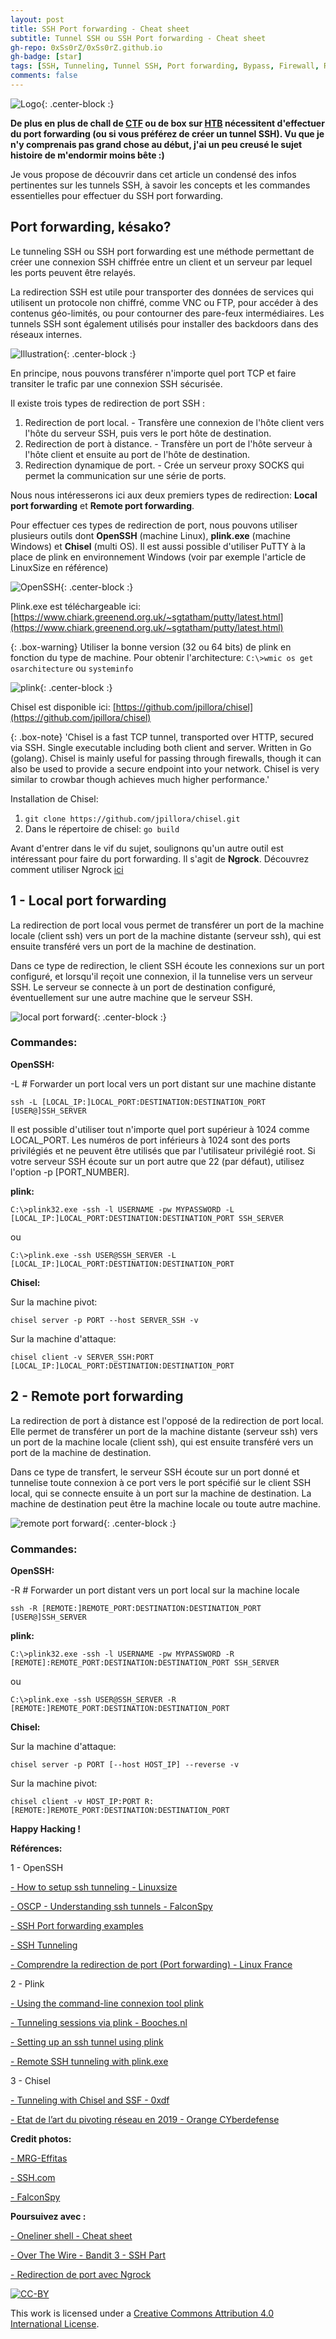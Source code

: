 ```yaml
---
layout: post
title: SSH Port forwarding - Cheat sheet
subtitle: Tunnel SSH ou SSH Port forwarding - Cheat sheet
gh-repo: 0xSs0rZ/0xSs0rZ.github.io
gh-badge: [star]
tags: [SSH, Tunneling, Tunnel SSH, Port forwarding, Bypass, Firewall, Redirection de ports, Cheat sheet, Chisel, Plink]
comments: false
---
```


![Logo](/img/SSH_logo.png){: .center-block :}

**De plus en plus de chall de [CTF](https://0xss0rz.github.io/tags/#CTF) ou de box sur [HTB](https://0xss0rz.github.io/tags/#HTB) nécessitent d'effectuer du port forwarding (ou si vous préférez de créer un tunnel SSH). Vu que je n'y comprenais pas grand chose au début, j'ai un peu creusé le sujet histoire de m'endormir moins bête :)** 

Je vous propose de découvrir dans cet article un condensé des infos pertinentes sur les tunnels SSH, à savoir les concepts et les commandes essentielles pour effectuer du SSH port forwarding.

## Port forwarding, késako?

Le tunneling SSH ou SSH port forwarding est une méthode permettant de créer une connexion SSH chiffrée entre un client et un serveur par lequel les ports peuvent être relayés.

La redirection SSH est utile pour transporter des données de services qui utilisent un protocole non chiffré, comme VNC ou FTP, pour accéder à des contenus géo-limités, ou pour contourner des pare-feux intermédiaires. Les tunnels SSH sont également utilisés pour installer des backdoors dans des réseaux internes.

![Illustration](/img/SSH_1.png){: .center-block :}

En principe, nous pouvons transférer n'importe quel port TCP et faire transiter le trafic par une connexion SSH sécurisée.

Il existe trois types de redirection de port SSH :

1. Redirection de port local. - Transfère une connexion de l'hôte client vers l'hôte du serveur SSH, puis vers le port hôte de destination.
2. Redirection de port à distance. - Transfère un port de l'hôte serveur à l'hôte client et ensuite au port de l'hôte de destination.
3. Redirection dynamique de port. - Crée un serveur proxy SOCKS qui permet la communication sur une série de ports.
 
Nous nous intéresserons ici aux deux premiers types de redirection: **Local port forwarding** et **Remote port forwarding**.
 
Pour effectuer ces types de redirection de port, nous pouvons utiliser plusieurs outils dont **OpenSSH** (machine Linux), **plink.exe** (machine Windows) et **Chisel** (multi OS). Il est aussi possible d'utiliser PuTTY à la place de plink en environnement Windows (voir par exemple l'article de LinuxSize en référence)

![OpenSSH](/img/SSH_2.gif){: .center-block :}
 
Plink.exe est téléchargeable ici: [https://www.chiark.greenend.org.uk/~sgtatham/putty/latest.html](https://www.chiark.greenend.org.uk/~sgtatham/putty/latest.html)
 
{: .box-warning}
Utiliser la bonne version (32 ou 64 bits) de plink en fonction du type de machine. Pour obtenir l'architecture: `C:\>wmic os get osarchitecture` ou `systeminfo`
 
![plink](/img/SSH_3.png){: .center-block :}
 
Chisel est disponible ici: [https://github.com/jpillora/chisel](https://github.com/jpillora/chisel)
 
{: .box-note}
'Chisel is a fast TCP tunnel, transported over HTTP, secured via SSH. Single executable including both client and server. Written in Go (golang). Chisel is mainly useful for passing through firewalls, though it can also be used to provide a secure endpoint into your network. Chisel is very similar to crowbar though achieves much higher performance.'
 
Installation de Chisel:
1. `git clone https://github.com/jpillora/chisel.git`
2. Dans le répertoire de chisel: `go build`
 
Avant d'entrer dans le vif du sujet, soulignons qu'un autre outil est intéressant pour faire du port forwarding. Il s'agit de **Ngrock**. Découvrez comment utiliser Ngrock [ici](https://0xss0rz.github.io/2020-06-20-Ngrock-usage/)
    
## 1 - Local port forwarding

La redirection de port local vous permet de transférer un port de la machine locale (client ssh) vers un port de la machine distante (serveur ssh), qui est ensuite transféré vers un port de la machine de destination.

Dans ce type de redirection, le client SSH écoute les connexions sur un port configuré, et lorsqu'il reçoit une connexion, il la tunnelise vers un serveur SSH. Le serveur se connecte à un port de destination configuré, éventuellement sur une autre machine que le serveur SSH.

![local port forward](/img/SSH_4.png){: .center-block :}

### Commandes:

**OpenSSH:**

-L     # Forwarder un port local vers un port distant sur une machine  distante

`ssh -L [LOCAL_IP:]LOCAL_PORT:DESTINATION:DESTINATION_PORT [USER@]SSH_SERVER`

Il est possible d'utiliser tout n'importe quel port supérieur à 1024 comme LOCAL_PORT. Les numéros de port inférieurs à 1024 sont des ports privilégiés et ne peuvent être utilisés que par l'utilisateur privilégié root. Si votre serveur SSH écoute sur un port autre que 22 (par défaut), utilisez l'option -p [PORT_NUMBER].

**plink:**

`C:\>plink32.exe -ssh -l USERNAME -pw MYPASSWORD -L [LOCAL_IP:]LOCAL_PORT:DESTINATION:DESTINATION_PORT SSH_SERVER`

ou 

`C:\>plink.exe -ssh USER@SSH_SERVER -L [LOCAL_IP:]LOCAL_PORT:DESTINATION:DESTINATION_PORT`

**Chisel:**

Sur la machine pivot:

`chisel server -p PORT --host SERVER_SSH -v`

Sur la machine d'attaque:

`chisel client -v SERVER_SSH:PORT [LOCAL_IP:]LOCAL_PORT:DESTINATION:DESTINATION_PORT`

## 2 - Remote port forwarding

La redirection de port à distance est l'opposé de la redirection de port local. Elle permet de transférer un port de la machine distante (serveur ssh) vers un port de la machine locale (client ssh), qui est ensuite transféré vers un port de la machine de destination.

Dans ce type de transfert, le serveur SSH écoute sur un port donné et tunnelise toute connexion à ce port vers le port spécifié sur le client SSH local, qui se connecte ensuite à un port sur la machine de destination. La machine de destination peut être la machine locale ou toute autre machine.

![remote port forward](/img/SSH_5.png){: .center-block :}

### Commandes: 

**OpenSSH:**

-R     # Forwarder un port distant vers un port local sur la machine locale

`ssh -R [REMOTE:]REMOTE_PORT:DESTINATION:DESTINATION_PORT [USER@]SSH_SERVER`

**plink:**

`C:\>plink32.exe -ssh -l USERNAME -pw MYPASSWORD -R [REMOTE]:REMOTE_PORT:DESTINATION:DESTINATION_PORT SSH_SERVER`

ou 

`C:\>plink.exe -ssh USER@SSH_SERVER -R [REMOTE:]REMOTE_PORT:DESTINATION:DESTINATION_PORT`

**Chisel:**

Sur la machine d'attaque:

`chisel server -p PORT [--host HOST_IP] --reverse -v`

Sur la machine pivot:

`chisel client -v HOST_IP:PORT R:[REMOTE:]REMOTE_PORT:DESTINATION:DESTINATION_PORT`

**Happy Hacking !**

**Références:**

1 - OpenSSH

[ - How to setup ssh tunneling - Linuxsize](https://linuxize.com/post/how-to-setup-ssh-tunneling/)

[ - OSCP - Understanding ssh tunnels - FalconSpy](https://falconspy.medium.com/oscp-understanding-ssh-tunnels-519e31c698bf)

[ - SSH Port forwarding examples](https://www.ssh.com/ssh/tunneling/example)

[ - SSH Tunneling](https://www.ssh.com/ssh/tunneling/)

[ - Comprendre la redirection de port (Port forwarding) - Linux France](http://www.linux-france.org/prj/edu/archinet/systeme/ch13s04.html)

2 - Plink

[ - Using the command-line connexion tool plink](https://the.earth.li/~sgtatham/putty/0.52/htmldoc/Chapter7.html)

[ - Tunneling sessions via plink - Booches.nl](https://www.booches.nl/2010/08/tunneling-sessions-via-plink/) 

[ - Setting up an ssh tunnel using plink](https://medium.com/@incubusattax/setting-up-an-ssh-tunnel-using-plink-7d8dacfd4014)

[ - Remote SSH tunneling with plink.exe](https://medium.com/@informationsecurity/remote-ssh-tunneling-with-plink-exe-7831072b3d7d)

3 - Chisel

[ - Tunneling with Chisel and SSF - 0xdf](https://0xdf.gitlab.io/2020/08/10/tunneling-with-chisel-and-ssf-update.html)

[ - Etat de l’art du pivoting réseau en 2019 - Orange CYberdefense](https://orangecyberdefense.com/fr/insights/blog/ethical_hacking/etat-de-lart-du-pivoting-reseau-en-2019/)

**Credit photos:**

[ - MRG-Effitas](https://www.mrg-effitas.com/research/bypass-hardware-firewalls-def-con-22/)

[ - SSH.com](https://www.ssh.com/ssh/tunneling/)

[ - FalconSpy](https://falconspy.medium.com/oscp-understanding-ssh-tunnels-519e31c698bf)

**Poursuivez avec :** 

[- Oneliner shell - Cheat sheet](https://0xss0rz.github.io/2020-05-10-Oneliner-shells/)

[- Over The Wire - Bandit 3 - SSH Part](https://0xss0rz.github.io/2020-05-16-OverTheWire-Bandit-3-SSH-Part/)

[- Redirection de port avec Ngrock](https://0xss0rz.github.io/2020-06-20-Ngrock-usage/)

[![CC-BY](https://mirrors.creativecommons.org/presskit/buttons/88x31/svg/by.svg)](https://creativecommons.org/licenses/by/4.0/)

This work is licensed under a [Creative Commons Attribution 4.0 International License](https://creativecommons.org/licenses/by/4.0/).
